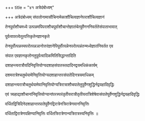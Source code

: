 +++
title = "४१ अत्रेदंबोध्यम्"

+++
अत्रेदंबोध्यम् संपातोनामासौचिनामेकाशौचित्वज्ञानेपराशौचित्वज्ञानं

तेनपूर्वाशौचमध्ये उत्पन्नमपिपराशौचपूर्वाशौचान्तेज्ञातंचेत्पूर्वेणननिवर्ततेसंपाताभावात्

पूर्वत्वपरत्वेतूत्पत्तिकृतेनज्ञानकृते

तेनपूर्वोत्पन्नस्यपरोत्पन्नञानोत्तरंज्ञानेपिपूर्वोत्पन्नेनपरोत्पन्नंतन्मध्येज्ञातंनिवर्तत एव

संपात एवज्ञानकृतोनतुपूर्वत्वादिकमितिसिद्धान्तादिति

दशाहन्त्यरात्रौयदिनिवृत्तियोग्यदशाहसंपातस्तदादिनद्वयमधिकंकार्यम्

दशमरात्रेश्चतुर्थयामेनिवृत्तियोग्यदशाहान्तरसंपातेदिनत्रयमाधिकम्

दशाहान्त्यरात्रौचतुर्थयामेवानिवृत्तियोग्यत्रिरात्राशौचपातेतुपूर्वेणशुद्धिर्नद्वयहादिवृद्धिः

एवं त्र्यहाद्याशौचानांनिवृत्तियोग्यानांपरस्परंतृतीयरात्रौतृतीयरात्रिशेषेवासंपातेपूर्वेणशुद्धिर्नद्वयहादिवृद्धिः

वर्धितद्वित्रिदिनेदशाहान्तरपातेपूर्वेणद्विरात्रेनत्रिरात्रेणवाननिवृत्तिः

वर्धिताद्विरात्रेणपक्षिण्यानिवृत्तिः वर्धितत्रिरात्रेणान्यत्रिरात्रस्यनिवृत्तिः ॥
